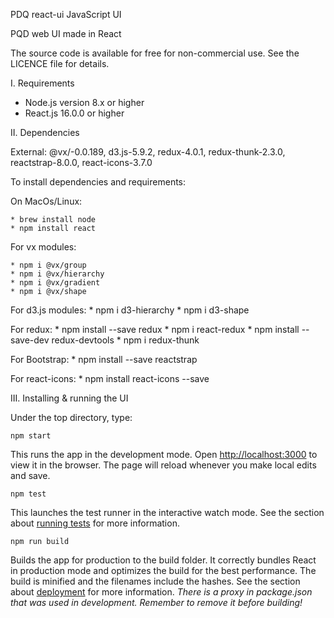   PDQ react-ui JavaScript UI

  PQD web UI made in React

  The source code is available for free for non-commercial use.
  See the LICENCE file for details.

  I. Requirements

   * Node.js version 8.x or higher
   * React.js 16.0.0 or higher

  II. Dependencies

  External: @vx/-0.0.189, d3.js-5.9.2, redux-4.0.1, redux-thunk-2.3.0, reactstrap-8.0.0, react-icons-3.7.0

  To install dependencies and requirements:

  On MacOs/Linux:

    * brew install node
    * npm install react

  For vx modules:

    * npm i @vx/group
    * npm i @vx/hierarchy
    * npm i @vx/gradient
    * npm i @vx/shape

  For d3.js modules:
    * npm i d3-hierarchy
    * npm i d3-shape

  For redux:
    * npm install --save redux
    * npm i react-redux
    * npm install --save-dev redux-devtools
    * npm i redux-thunk

  For Bootstrap:
    * npm install --save reactstrap

  For react-icons:
    * npm install react-icons --save

  III. Installing & running the UI

  Under the top directory, type:

  	npm start

  This runs the app in the development mode.
  Open [http://localhost:3000](http://localhost:3000) to view it in the browser.
  The page will reload whenever you make local edits and save.

    npm test

  This launches the test runner in the interactive watch mode.
  See the section about [running tests](https://facebook.github.io/create-react-app/docs/running-tests) for more information.

    npm run build

  Builds the app for production to the build folder.
  It correctly bundles React in production mode and optimizes the build for the best performance.
  The build is minified and the filenames include the hashes.
  See the section about [deployment](https://facebook.github.io/create-react-app/docs/deployment) for more information.
  *There is a proxy in package.json that was used in development. Remember to remove it before building!*
